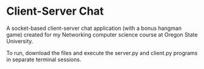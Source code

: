 # Client-Server Chat
A socket-based client-server chat application (with a bonus hangman game) created for my Networking computer science course at Oregon State University.

To run, download the files and execute the server.py and client.py programs in separate terminal sessions.

